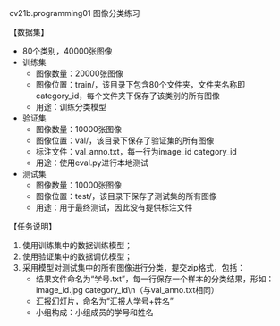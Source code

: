 cv21b.programming01 图像分类练习

【数据集】
- 80个类别，40000张图像
- 训练集
  - 图像数量：20000张图像
  - 图像位置：train/，该目录下包含80个文件夹，文件夹名称即category_id，每个文件夹下保存了该类别的所有图像
  - 用途：训练分类模型
- 验证集
  - 图像数量：10000张图像
  - 图像位置：val/，该目录下保存了验证集的所有图像
  - 标注文件：val_anno.txt，每一行为image_id category_id
  - 用途：使用eval.py进行本地测试
- 测试集
  - 图像数量：10000张图像
  - 图像位置：test/，该目录下保存了测试集的所有图像
  - 用途：用于最终测试，因此没有提供标注文件

【任务说明】

1. 使用训练集中的数据训练模型；
2. 使用验证集中的数据调优模型；
3. 采用模型对测试集中的所有图像进行分类，提交zip格式，包括：
   - 结果文件命名为“学号.txt”，每一行保存一个样本的分类结果，形如：image_id.jpg category_id\n（与val_anno.txt相同）
   - 汇报幻灯片，命名为“汇报人学号+姓名”
   - 小组构成：小组成员的学号和姓名

